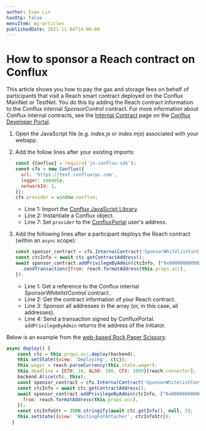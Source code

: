 ```yaml
---
author: Ivan Lin
hasOtp: false
menuItem: mi-articles
publishedDate: 2021-11-04T14:00:00
---
```


# How to sponsor a Reach contract on Conflux

This article shows you how to pay the gas and storage fees on behalf of participants that visit a Reach smart contract deployed on the Conflux MainNet or TestNet. You do this by adding the Reach contract information to the Conflux internal *SponsorControl* contract. For more information about Conflux internal contracts, see the [Internal Contract](https://developer.confluxnetwork.org/conflux-rust/internal_contract/internal_contract/) page on the [Conflux Developer Portal](https://developer.confluxnetwork.org/).

1. Open the JavaScript file (e.g. *index.js* or *index.mjs*) associated with your webapp.

1. Add the follow lines after your existing imports:

    ``` js
    const {Conflux} = require('js-conflux-sdk');
    const cfx = new Conflux({
      url: 'https://test.confluxrpc.com',
      logger: console,
      networkId: 1,
    });
    cfx.provider = window.conflux;
    ```

    * Line 1: Import the [Conflux JavaScript Library](https://github.com/Conflux-Chain/js-conflux-sdk).
    * Line 2: Instantiate a Conflux object.
    * Line 7: Set `provider` to the [ConfluxPortal](https://portal.confluxnetwork.org/) user's address.

1. Add the following lines after a participant deploys the Reach contract (within an `async` scope):

    ``` js
    const sponsor_contract = cfx.InternalContract('SponsorWhitelistControl');
    const ctcInfo = await ctc.getContractAddress();
    await sponsor_contract.addPrivilegeByAdmin(ctcInfo, ["0x0000000000000000000000000000000000000000"])
      .sendTransaction({from: reach.formatAddress(this.props.acc),
    });
    ```

    * Line 1: Get a reference to the Conflux internal *SponsorWhitelistControl* contract.
    * Line 2: Get the contract information of your Reach contract.
    * Line 3: Sponsor all addresses in the array (or, in this case, all addresses).
    * Line 4: Send a transaction signed by ConfluxPortal. `addPrivilegeByAdmin` returns the address of the initiator.

Below is an example from the [web-based Rock Paper Scissors](https://github.com/reach-sh/reach-lang/tree/master/examples/rps-9-web):

``` js nonum
async deploy() {
    const ctc = this.props.acc.deploy(backend);
    this.setState({view: 'Deploying', ctc});
    this.wager = reach.parseCurrency(this.state.wager); 
    this.deadline = {ETH: 10, ALGO: 100, CFX: 1000}[reach.connector]; 
    backend.Alice(ctc, this);
    const sponsor_contract = cfx.InternalContract('SponsorWhitelistControl');
    const ctcInfo = await ctc.getContractAddress();
    await sponsor_contract.addPrivilegeByAdmin(ctcInfo, ["0x0000000000000000000000000000000000000000"]).sendTransaction({
      from: reach.formatAddress(this.props.acc),
    });
    const ctcInfoStr = JSON.stringify(await ctc.getInfo(), null, 2);
    this.setState({view: 'WaitingForAttacher', ctcInfoStr});
  }
```

